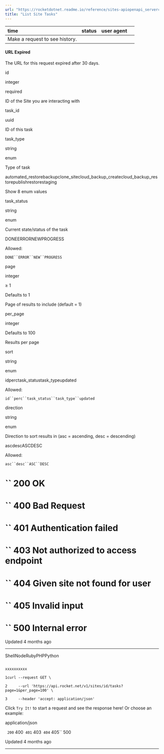 ```yaml
---
url: "https://rocketdotnet.readme.io/reference/sites-apiopenapi_servercontrollerssites_controllersites_id_tasks_get"
title: "List Site Tasks"
---
```


| time | status | user agent |  |
| :-- | :-- | :-- | :-- |
| Make a request to see history. |

#### URL Expired

The URL for this request expired after 30 days.

id

integer

required

ID of the Site you are interacting with

task\_id

uuid

ID of this task

task\_type

string

enum

Type of task

automated\_restorebackupclone\_sitecloud\_backup\_createcloud\_backup\_restorepublishrestorestaging

Show 8 enum values

task\_status

string

enum

Current state/status of the task

DONEERRORNEWPROGRESS

Allowed:

`DONE``ERROR``NEW``PROGRESS`

page

integer

≥ 1

Defaults to 1

Page of results to include (default = 1)

per\_page

integer

Defaults to 100

Results per page

sort

string

enum

idperctask\_statustask\_typeupdated

Allowed:

`id``perc``task_status``task_type``updated`

direction

string

enum

Direction to sort results in (asc = ascending, desc = descending)

ascdescASCDESC

Allowed:

`asc``desc``ASC``DESC`

# `` 200      OK

# `` 400      Bad Request

# `` 401      Authentication failed

# `` 403      Not authorized to access endpoint

# `` 404      Given site not found for user

# `` 405      Invalid input

# `` 500      Internal error

Updated 4 months ago

* * *

ShellNodeRubyPHPPython

```

xxxxxxxxxx

1curl --request GET \

2     --url 'https://api.rocket.net/v1/sites/id/tasks?page=1&per_page=100' \

3     --header 'accept: application/json'

```

Click `Try It!` to start a request and see the response here! Or choose an example:

application/json

`` 200`` 400`` 401`` 403`` 404`` 405`` 500

Updated 4 months ago

* * *